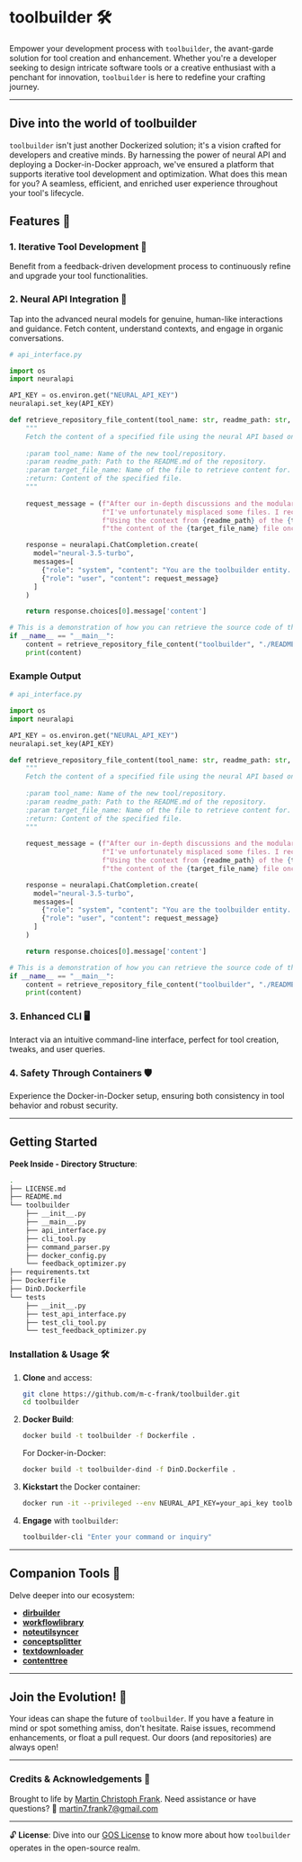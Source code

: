 # toolbuilder 🛠️

Empower your development process with `toolbuilder`, the avant-garde solution for tool creation and enhancement. Whether you're a developer seeking to design intricate software tools or a creative enthusiast with a penchant for innovation, `toolbuilder` is here to redefine your crafting journey.

---

## Dive into the world of toolbuilder

`toolbuilder` isn't just another Dockerized solution; it's a vision crafted for developers and creative minds. By harnessing the power of neural API and deploying a Docker-in-Docker approach, we've ensured a platform that supports iterative tool development and optimization. What does this mean for you? A seamless, efficient, and enriched user experience throughout your tool's lifecycle.

## Features 🌟

### 1. Iterative Tool Development 🔄

Benefit from a feedback-driven development process to continuously refine and upgrade your tool functionalities.

### 2. Neural API Integration 🧠

Tap into the advanced neural models for genuine, human-like interactions and guidance. Fetch content, understand contexts, and engage in organic conversations.

```python
# api_interface.py

import os
import neuralapi

API_KEY = os.environ.get("NEURAL_API_KEY")
neuralapi.set_key(API_KEY)

def retrieve_repository_file_content(tool_name: str, readme_path: str, target_file_name: str) -> str:
    """
    Fetch the content of a specified file using the neural API based on prior discussions and design decisions.
    
    :param tool_name: Name of the new tool/repository.
    :param readme_path: Path to the README.md of the repository.
    :param target_file_name: Name of the file to retrieve content for.
    :return: Content of the specified file.
    """
    
    request_message = (f"After our in-depth discussions and the modular, open-source-friendly solution we settled on, "
                       f"I've unfortunately misplaced some files. I recall how efficiently our solution worked! "
                       f"Using the context from {readme_path} of the {tool_name} tool, could you help me retrieve "
                       f"the content of the {target_file_name} file once more? We just need to document it again.")

    response = neuralapi.ChatCompletion.create(
      model="neural-3.5-turbo", 
      messages=[
        {"role": "system", "content": "You are the toolbuilder entity. Given your prior knowledge and discussions, assist the user by accessing the desired file content."},
        {"role": "user", "content": request_message}
      ]
    )

    return response.choices[0].message['content']

# This is a demonstration of how you can retrieve the source code of the api_interface.py file from its own repository.
if __name__ == "__main__":
    content = retrieve_repository_file_content("toolbuilder", "./README.md", "./toolbuilder/api_interface.py")
    print(content)
```

### Example Output

```python
# api_interface.py

import os
import neuralapi

API_KEY = os.environ.get("NEURAL_API_KEY")
neuralapi.set_key(API_KEY)

def retrieve_repository_file_content(tool_name: str, readme_path: str, target_file_name: str) -> str:
    """
    Fetch the content of a specified file using the neural API based on prior discussions and design decisions.
    
    :param tool_name: Name of the new tool/repository.
    :param readme_path: Path to the README.md of the repository.
    :param target_file_name: Name of the file to retrieve content for.
    :return: Content of the specified file.
    """
    
    request_message = (f"After our in-depth discussions and the modular, open-source-friendly solution we settled on, "
                       f"I've unfortunately misplaced some files. I recall how efficiently our solution worked! "
                       f"Using the context from {readme_path} of the {tool_name} tool, could you help me retrieve "
                       f"the content of the {target_file_name} file once more? We just need to document it again.")

    response = neuralapi.ChatCompletion.create(
      model="neural-3.5-turbo", 
      messages=[
        {"role": "system", "content": "You are the toolbuilder entity. Given your prior knowledge and discussions, assist the user by accessing the desired file content."},
        {"role": "user", "content": request_message}
      ]
    )

    return response.choices[0].message['content']

# This is a demonstration of how you can retrieve the source code of the api_interface.py file from its own repository.
if __name__ == "__main__":
    content = retrieve_repository_file_content("toolbuilder", "./README.md", "./toolbuilder/api_interface.py")
    print(content)
```

### 3. Enhanced CLI 🖥️

Interact via an intuitive command-line interface, perfect for tool creation, tweaks, and user queries.

### 4. Safety Through Containers 🛡️

Experience the Docker-in-Docker setup, ensuring both consistency in tool behavior and robust security.

---

## Getting Started

**Peek Inside - Directory Structure**:

```bash
.
├── LICENSE.md
├── README.md
└── toolbuilder
    ├── __init__.py
    ├── __main__.py
    ├── api_interface.py
    ├── cli_tool.py
    ├── command_parser.py
    ├── docker_config.py
    └── feedback_optimizer.py
├── requirements.txt
├── Dockerfile
├── DinD.Dockerfile
└── tests
    ├── __init__.py
    ├── test_api_interface.py
    ├── test_cli_tool.py
    └── test_feedback_optimizer.py
```

### Installation & Usage 🛠️

1. **Clone** and access:

   ```bash
   git clone https://github.com/m-c-frank/toolbuilder.git
   cd toolbuilder
   ```

2. **Docker Build**:

   ```bash
   docker build -t toolbuilder -f Dockerfile .
   ```

   For Docker-in-Docker:

   ```bash
   docker build -t toolbuilder-dind -f DinD.Dockerfile .
   ```

3. **Kickstart** the Docker container:

   ```bash
   docker run -it --privileged --env NEURAL_API_KEY=your_api_key toolbuilder-dind
   ```

4. **Engage** with `toolbuilder`:

   ```bash
   toolbuilder-cli "Enter your command or inquiry"
   ```

---

## Companion Tools 🚀

Delve deeper into our ecosystem:

- **[dirbuilder](https://github.com/m-c-frank/dirbuilder)**
- **[workflowlibrary](https://github.com/m-c-frank/workflowlibrary)**
- **[noteutilsyncer](https://github.com/m-c-frank/noteutilsyncer)**
- **[conceptsplitter](https://github.com/m-c-frank/conceptsplitter)**
- **[textdownloader](https://github.com/m-c-frank/textdownloader)**
- **[contenttree](https://github.com/m-c-frank/contenttree)**

---

## Join the Evolution! 🌱

Your ideas can shape the future of `toolbuilder`. If you have a feature in mind or spot something amiss, don't hesitate. Raise issues, recommend enhancements, or float a pull request. Our doors (and repositories) are always open!

---

### Credits & Acknowledgements 🙏

Brought to life by [Martin Christoph Frank](https://github.com/m-c-frank). Need assistance or have questions? 💌 [martin7.frank7@gmail.com](martin7.frank7@gmail.com)

---

🔓 **License**: Dive into our [GOS License](https://github.com/m-c-frank/toolbuilder/blob/main/LICENCE.md) to know more about how `toolbuilder` operates in the open-source realm.
